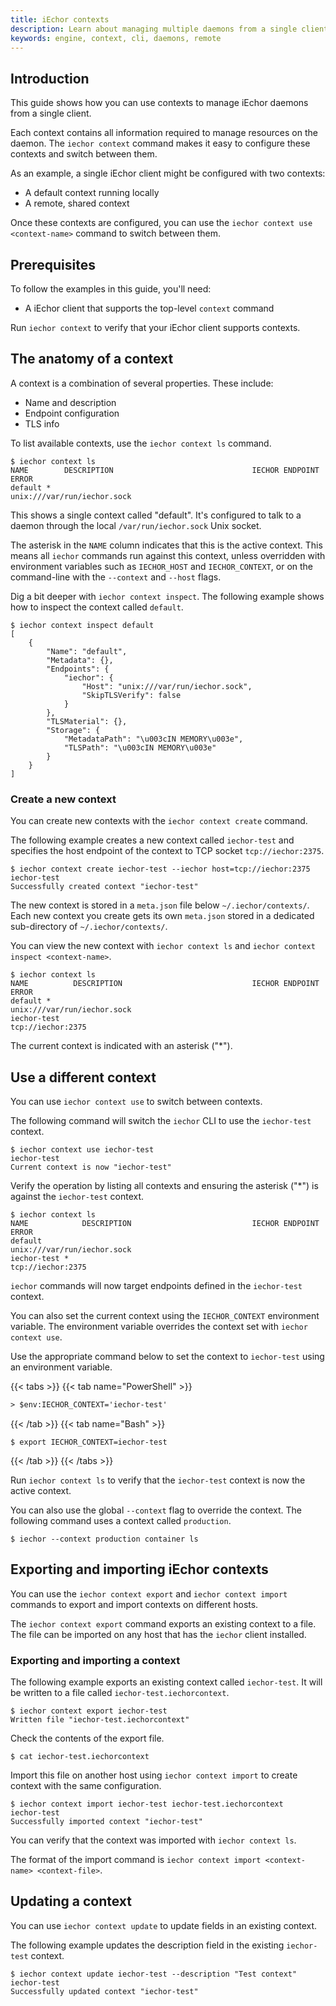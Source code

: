 ```yaml
---
title: iEchor contexts
description: Learn about managing multiple daemons from a single client with contexts
keywords: engine, context, cli, daemons, remote
---
```


## Introduction

This guide shows how you can use contexts to manage iEchor daemons from a single client.

Each context contains all information required to manage resources on the daemon.
The `iechor context` command makes it easy to configure these contexts and switch between them.

As an example, a single iEchor client might be configured with two contexts:

- A default context running locally
- A remote, shared context

Once these contexts are configured,
you can use the `iechor context use <context-name>` command
to switch between them.

## Prerequisites

To follow the examples in this guide, you'll need:

- A iEchor client that supports the top-level `context` command

Run `iechor context` to verify that your iEchor client supports contexts.

## The anatomy of a context

A context is a combination of several properties. These include:

- Name and description
- Endpoint configuration
- TLS info

To list available contexts, use the `iechor context ls` command.

```console
$ iechor context ls
NAME        DESCRIPTION                               IECHOR ENDPOINT               ERROR
default *                                             unix:///var/run/iechor.sock
```

This shows a single context called "default".
It's configured to talk to a daemon through the local `/var/run/iechor.sock` Unix socket.

The asterisk in the `NAME` column indicates that this is the active context.
This means all `iechor` commands run against this context,
unless overridden with environment variables such as `IECHOR_HOST` and `IECHOR_CONTEXT`,
or on the command-line with the `--context` and `--host` flags.

Dig a bit deeper with `iechor context inspect`.
The following example shows how to inspect the context called `default`.

```console
$ iechor context inspect default
[
    {
        "Name": "default",
        "Metadata": {},
        "Endpoints": {
            "iechor": {
                "Host": "unix:///var/run/iechor.sock",
                "SkipTLSVerify": false
            }
        },
        "TLSMaterial": {},
        "Storage": {
            "MetadataPath": "\u003cIN MEMORY\u003e",
            "TLSPath": "\u003cIN MEMORY\u003e"
        }
    }
]
```

### Create a new context

You can create new contexts with the `iechor context create` command.

The following example creates a new context called `iechor-test` and specifies
the host endpoint of the context to TCP socket `tcp://iechor:2375`.

```console
$ iechor context create iechor-test --iechor host=tcp://iechor:2375
iechor-test
Successfully created context "iechor-test"
```

The new context is stored in a `meta.json` file below `~/.iechor/contexts/`.
Each new context you create gets its own `meta.json` stored in a dedicated sub-directory of `~/.iechor/contexts/`.

You can view the new context with `iechor context ls` and `iechor context inspect <context-name>`.

```console
$ iechor context ls
NAME          DESCRIPTION                             IECHOR ENDPOINT               ERROR
default *                                             unix:///var/run/iechor.sock
iechor-test                                           tcp://iechor:2375
```

The current context is indicated with an asterisk ("\*").

## Use a different context

You can use `iechor context use` to switch between contexts.

The following command will switch the `iechor` CLI to use the `iechor-test` context.

```console
$ iechor context use iechor-test
iechor-test
Current context is now "iechor-test"
```

Verify the operation by listing all contexts and ensuring the asterisk ("\*") is against the `iechor-test` context.

```console
$ iechor context ls
NAME            DESCRIPTION                           IECHOR ENDPOINT               ERROR
default                                               unix:///var/run/iechor.sock
iechor-test *                                         tcp://iechor:2375
```

`iechor` commands will now target endpoints defined in the `iechor-test` context.

You can also set the current context using the `IECHOR_CONTEXT` environment variable.
The environment variable overrides the context set with `iechor context use`.

Use the appropriate command below to set the context to `iechor-test` using an environment variable.

{{< tabs >}}
{{< tab name="PowerShell" >}}

```ps
> $env:IECHOR_CONTEXT='iechor-test'
```

{{< /tab >}}
{{< tab name="Bash" >}}

```console
$ export IECHOR_CONTEXT=iechor-test
```

{{< /tab >}}
{{< /tabs >}}

Run `iechor context ls` to verify that the `iechor-test` context is now the
active context.

You can also use the global `--context` flag to override the context.
The following command uses a context called `production`.

```console
$ iechor --context production container ls
```

## Exporting and importing iEchor contexts

You can use the `iechor context export` and `iechor context import` commands
to export and import contexts on different hosts.

The `iechor context export` command exports an existing context to a file.
The file can be imported on any host that has the `iechor` client installed.

### Exporting and importing a context

The following example exports an existing context called `iechor-test`.
It will be written to a file called `iechor-test.iechorcontext`.

```console
$ iechor context export iechor-test
Written file "iechor-test.iechorcontext"
```

Check the contents of the export file.

```console
$ cat iechor-test.iechorcontext
```

Import this file on another host using `iechor context import`
to create context with the same configuration.

```console
$ iechor context import iechor-test iechor-test.iechorcontext
iechor-test
Successfully imported context "iechor-test"
```

You can verify that the context was imported with `iechor context ls`.

The format of the import command is `iechor context import <context-name> <context-file>`.

## Updating a context

You can use `iechor context update` to update fields in an existing context.

The following example updates the description field in the existing `iechor-test` context.

```console
$ iechor context update iechor-test --description "Test context"
iechor-test
Successfully updated context "iechor-test"
```
